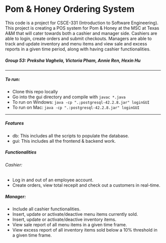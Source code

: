 # Pom & Honey Ordering System
This code is a project for CSCE-331 (Introduction to Software Engineering). This project is creating a POS system for Pom & Honey at the MSC at Texas A&M that will cater towards both a cashier and manager side. Cashiers are able to login, create orders and submit checkouts. Managers are able to track and update inventory and menu items and view sale and excess reports in a given time period, along with having cashier functionalities.

##### Group 53: Preksha Vaghela, Victoria Pham, Annie Ren, Hexin Hu

---
##### To run:
- Clone this repo locally
- Go into the gui directory and compile with `javac *.java`
- To run on Windows: `java -cp ".;postgresql-42.2.8.jar" loginGUI`
- To run on Mac: `java -cp ".:postgresql-42.2.8.jar" loginGUI`
---
##### Features
- db: This includes all the scripts to populate the database.
- gui: This includes all the frontend & backend work.

##### Functionalities
###### Cashier:
- Log in and out of an employee account.
- Create orders, view total recepit and check out a customers in real-time.

##### Manager:
- Include all cashier functionalities.
- Insert, update or activate/deactive menu items currently sold.
- Insert, update or activate/deactive inventory items.
- View sale report of all menu items in a given time frame.
- View excess report of all inventory items sold below a 10% threshold in a given time frame.
